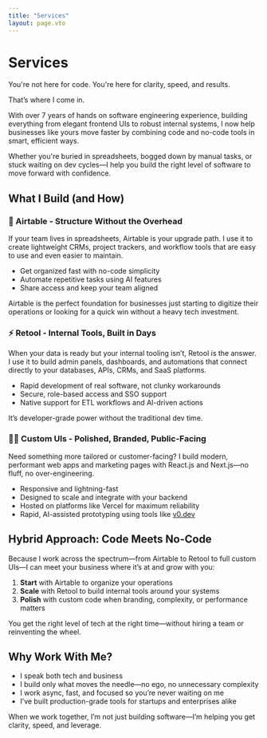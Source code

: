 ```yaml
---
title: "Services"
layout: page.vto
---
```


# Services

You're not here for code. You're here for clarity, speed, and results.

That’s where I come in.

With over 7 years of hands on software engineering experience, building everything from elegant frontend UIs to robust internal systems, I now help businesses like yours move faster by combining code and no-code tools in smart, efficient ways.

Whether you're buried in spreadsheets, bogged down by manual tasks, or stuck waiting on dev cycles—I help you build the right level of software to move forward with confidence.

## What I Build (and How)

### 🧱 Airtable - Structure Without the Overhead

If your team lives in spreadsheets, Airtable is your upgrade path. I use it to create lightweight CRMs, project trackers, and workflow tools that are easy to use and even easier to maintain.

- Get organized fast with no-code simplicity
- Automate repetitive tasks using AI features
- Share access and keep your team aligned

Airtable is the perfect foundation for businesses just starting to digitize their operations or looking for a quick win without a heavy tech investment.

### ⚡️ Retool - Internal Tools, Built in Days

When your data is ready but your internal tooling isn’t, Retool is the answer. I use it to build admin panels, dashboards, and automations that connect directly to your databases, APIs, CRMs, and SaaS platforms.

- Rapid development of real software, not clunky workarounds
- Secure, role-based access and SSO support
- Native support for ETL workflows and AI-driven actions

It’s developer-grade power without the traditional dev time.

### 🧑‍💻 Custom UIs - Polished, Branded, Public-Facing

Need something more tailored or customer-facing? I build modern, performant web apps and marketing pages with React.js and Next.js—no fluff, no over-engineering.

- Responsive and lightning-fast
- Designed to scale and integrate with your backend
- Hosted on platforms like Vercel for maximum reliability
- Rapid, AI-assisted prototyping using tools like [v0.dev](https://v0.dev/)

## Hybrid Approach: Code Meets No-Code

Because I work across the spectrum—from Airtable to Retool to full custom UIs—I can meet your business where it’s at and grow with you:

1. **Start** with Airtable to organize your operations
2. **Scale** with Retool to build internal tools around your systems
3. **Polish** with custom code when branding, complexity, or performance matters

You get the right level of tech at the right time—without hiring a team or reinventing the wheel.

## Why Work With Me?

- I speak both tech and business
- I build only what moves the needle—no ego, no unnecessary complexity
- I work async, fast, and focused so you’re never waiting on me
- I’ve built production-grade tools for startups and enterprises alike

When we work together, I’m not just building software—I’m helping you get clarity, speed, and leverage.